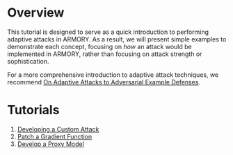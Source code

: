 # Overview

This tutorial is designed to serve as a quick introduction to performing adaptive attacks in ARMORY.  As a result, we will present simple examples to demonstrate each concept, focusing on *how* an attack would be implemented in ARMORY, rather than focusing on attack strength or sophistication.

For a more comprehensive introduction to adaptive attack techniques, we recommend [On Adaptive Attacks to Adversarial Example Defenses](https://arxiv.org/pdf/2002.08347.pdf).

# Tutorials
1. [Developing a Custom Attack](custom_attack.md)
2. [Patch a Gradient Function](patch_loss_gradient.md)
3. [Develop a Proxy Model](proxy_model.md)
